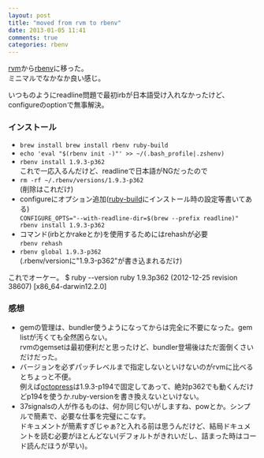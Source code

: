 ```yaml
---
layout: post
title: "moved from rvm to rbenv"
date: 2013-01-05 11:41
comments: true
categories: rbenv
---
```

[rvm](https://rvm.io/)から[rbenv](https://github.com/sstephenson/rbenv)に移った。<br />
ミニマルでなかなか良い感じ。

いつものようにreadline問題で最初irbが日本語受け入れなかったけど、configureのoptionで無事解決。

<!--more-->

### インストール

* `brew install brew install rbenv ruby-build`
* `echo 'eval "$(rbenv init -)"' >> ~/(.bash_profile|.zshenv)`
* `rbenv install 1.9.3-p362`<br />
  これで一応入るんだけど、readlineで日本語がNGだったので
* `rm -rf ~/.rbenv/versions/1.9.3-p362`<br />
(削除はこれだけ)
* configureにオプション追加([ruby-build](https://github.com/sstephenson/ruby-build)にインストール時の設定等書いてある)<br />
`CONFIGURE_OPTS="--with-readline-dir=$(brew --prefix readline)" rbenv install 1.9.3-p362`
* コマンド(irbとかrakeとか)を使用するためにはrehashが必要<br />
`rbenv rehash`
* `rbenv global 1.9.3-p362`<br />
(.rbenv/versionに"1.9.3-p362"が書き込まれるだけ)

これでオーケー。
    $  ruby --version
    ruby 1.9.3p362 (2012-12-25 revision 38607) [x86_64-darwin12.2.0]

### 感想

* gemの管理は、bundler使うようになってからは完全に不要になった。gem listが汚くても全然困らない。<br />rvmのgemsetは最初便利だと思ったけど、bundler登場後はただ面倒くさいだけだった。
* バージョンを必ずパッチレベルまで指定しないといけないのがrvmに比べるとちょっと不便。<br />
例えば[octopress](https://github.com/imathis/octopress)は1.9.3-p194で固定してあって、絶対p362でも動くんだけどp194を使うか.ruby-versionを書き換えないといけない。
* 37signalsの人が作るものは、何か同じ匂いがしますね、powとか。シンプルで簡素で、必要な仕事を完璧にこなす。<br />ドキュメントが簡素すぎじゃぁ?と入れる前は思うんだけど、結局ドキュメントを読む必要がほとんどない(デフォルトがきれいだし、詰まった時はコード読んだほうが早い)。